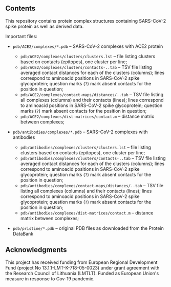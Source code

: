 ## Contents

This repository contains protein complex structures containing SARS-CoV-2 spike protein as well as derived data.

Important files:

* `pdb/ACE2/complexes/*.pdb` – SARS-CoV-2 complexes with ACE2 protein

  * `pdb/ACE2/complexes/clusters/clusters.lst` – file listing clusters based on contacts (epitopes), one cluster per line;
  * `pdb/ACE2/complexes/clusters/contacts-..tab` – TSV file listing averaged contact distances for each of the clusters (columns); lines correspond to aminoacid positions in SARS-CoV-2 spike glycoprotein; question marks (`?`) mark absent contacts for the position in question;
  * `pdb/ACE2/complexes/contact-maps/distances/..tab` – TSV file listing all complexes (columns) and their contacts (lines); lines correspond to aminoacid positions in SARS-CoV-2 spike glycoprotein; question marks (`?`) mark absent contacts for the position in question;
  * `pdb/ACE2/complexes/dist-matrices/contact.m` – distance matrix between complexes;

* `pdb/antibodies/complexes/*.pdb` – SARS-CoV-2 complexes with antibodies

  * `pdb/antibodies/complexes/clusters/clusters.lst` – file listing clusters based on contacts (epitopes), one cluster per line;
  * `pdb/antibodies/complexes/clusters/contacts-..tab` – TSV file listing averaged contact distances for each of the clusters (columns); lines correspond to aminoacid positions in SARS-CoV-2 spike glycoprotein; question marks (`?`) mark absent contacts for the position in question;
  * `pdb/antibodies/complexes/contact-maps/distances/..tab` – TSV file listing all complexes (columns) and their contacts (lines); lines correspond to aminoacid positions in SARS-CoV-2 spike glycoprotein; question marks (`?`) mark absent contacts for the position in question;
  * `pdb/antibodies/complexes/dist-matrices/contact.m` – distance matrix between complexes;

* `pdb/pristine/*.pdb` – original PDB files as downloaded from the Protein DataBank

## Acknowledgments

This project has received funding from European Regional Development Fund (project No 13.1.1-LMT-K-718-05-0023) under grant agreement with the Research Council of Lithuania (LMTLT). Funded as European Union's measure in response to Cov-19 pandemic.
